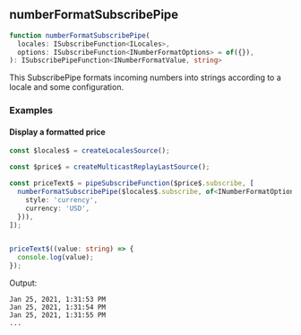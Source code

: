 ## numberFormatSubscribePipe

```ts
function numberFormatSubscribePipe(
  locales: ISubscribeFunction<ILocales>,
  options: ISubscribeFunction<INumberFormatOptions> = of({}),
): ISubscribePipeFunction<INumberFormatValue, string>
```

This SubscribePipe formats incoming numbers into strings according to a locale and some configuration.

### Examples

#### Display a formatted price

```ts
const $locales$ = createLocalesSource();

const $price$ = createMulticastReplayLastSource();

const priceText$ = pipeSubscribeFunction($price$.subscribe, [
  numberFormatSubscribePipe($locales$.subscribe, of<INumberFormatOptions>({
    style: 'currency',
    currency: 'USD',
  })),
]);


priceText$((value: string) => {
  console.log(value);
});
```

Output:

```text
Jan 25, 2021, 1:31:53 PM
Jan 25, 2021, 1:31:54 PM
Jan 25, 2021, 1:31:55 PM
...
```


